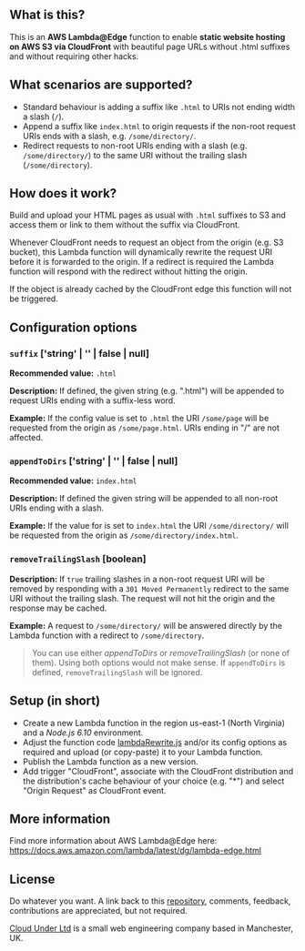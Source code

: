 ## What is this?

This is an **AWS Lambda@Edge** function to enable **static website hosting on AWS S3 via CloudFront** with beautiful page URLs without .html suffixes and without requiring other hacks.


## What scenarios are supported?

- Standard behaviour is adding a suffix like `.html` to URIs not ending width a slash (`/`).
- Append a suffix like `index.html` to origin requests if the non-root request URIs ends with a slash, e.g. `/some/directory/`.
- Redirect requests to non-root URIs ending with a slash (e.g. `/some/directory/`) to the same URI without the trailing slash (`/some/directory`).


## How does it work?

Build and upload your HTML pages as usual with `.html` suffixes to S3 and access them or link to them without the suffix via CloudFront.

Whenever CloudFront needs to request an object from the origin (e.g. S3 bucket), this Lambda function will dynamically rewrite the request URI before it is forwarded to the origin. If a redirect is required the Lambda function will respond with the redirect without hitting the origin.

If the object is already cached by the CloudFront edge this function will not be triggered.


## Configuration options

### `suffix` ['string' | '' | false | null]

**Recommended value:** `.html`

**Description:** If defined, the given string (e.g. ".html") will be appended to request URIs ending with a suffix-less word.

**Example:** If the config value is set to `.html` the URI `/some/page` will be requested from the origin as `/some/page.html`. URIs ending in "/" are not affected.


### `appendToDirs` ['string' | '' | false | null]

**Recommended value:** `index.html`

**Description:** If defined the given string will be appended to all non-root URIs ending with a slash.

**Example:**  If the value for is set to `index.html` the URI `/some/directory/` will be requested from the origin as `/some/directory/index.html`.


### `removeTrailingSlash` [boolean]

**Description:** If `true` trailing slashes in a non-root request URI will be removed by responding with a `301 Moved Permanently` redirect to the same URI without the trailing slash. The request will not hit the origin and the response may be cached.

**Example:** A request to `/some/directory/` will be answered directly by the Lambda function with a redirect to `/some/directory`.


> You can use either *appendToDirs* or *removeTrailingSlash* (or none of them). Using both options would not make sense. If `appendToDirs` is defined, `removeTrailingSlash` will be ignored.


## Setup (in short)

- Create a new Lambda function in the region us-east-1 (North Virginia) and a *Node.js 6.10* environment.
- Adjust the function code [lambdaRewrite.js](./lambdaRewrite.js) and/or its config options as required and upload (or copy-paste) it to your Lambda function.
- Publish the Lambda function as a new version.
- Add trigger "CloudFront", associate with the CloudFront distribution and the distribution's cache behaviour of your choice (e.g. "*") and select "Origin Request" as CloudFront event.


## More information

Find more information about AWS Lambda@Edge here: https://docs.aws.amazon.com/lambda/latest/dg/lambda-edge.html


## License

Do whatever you want. A link back to this [repository](https://github.com/CloudUnder/lambda-edge-nice-urls), comments, feedback, contributions are appreciated, but not required.

[Cloud Under Ltd](https://cloudunder.io) is a small web engineering company based in Manchester, UK.
